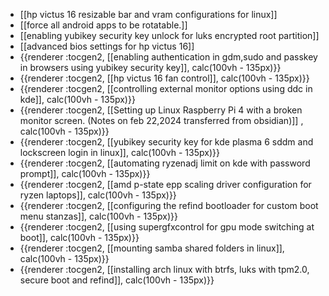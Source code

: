 - [[hp victus 16 resizable bar and vram configurations for linux]]
- [[force all android apps to be rotatable.]]
- [[enabling yubikey security key unlock for luks encrypted root partition]]
- [[advanced bios settings for hp victus 16]]
- {{renderer :tocgen2, [[enabling authentication in gdm,sudo and passkey in browsers using yubikey security key]], calc(100vh - 135px)}}
- {{renderer :tocgen2, [[hp victus 16 fan control]], calc(100vh - 135px)}}
- {{renderer :tocgen2, [[controlling external monitor options using ddc in kde]], calc(100vh - 135px)}}
- {{renderer :tocgen2, [[Setting up Linux Raspberry Pi 4 with a broken monitor screen. (Notes on feb 22,2024 transferred from obsidian)]] , calc(100vh - 135px)}}
- {{renderer :tocgen2, [[yubikey security key for kde plasma 6 sddm and lockscreen login in linux]], calc(100vh - 135px)}}
- {{renderer :tocgen2, [[automating ryzenadj limit on kde with password prompt]], calc(100vh - 135px)}}
- {{renderer :tocgen2, [[amd p-state epp scaling driver configuration for ryzen laptops]], calc(100vh - 135px)}}
- {{renderer :tocgen2, [[configuring the refind bootloader for custom boot menu stanzas]], calc(100vh - 135px)}}
- {{renderer :tocgen2, [[using supergfxcontrol for gpu mode switching at boot]], calc(100vh - 135px)}}
- {{renderer :tocgen2, [[mounting samba shared folders in linux]], calc(100vh - 135px)}}
- {{renderer :tocgen2, [[installing arch linux with btrfs, luks with tpm2.0, secure boot and refind]], calc(100vh - 135px)}}